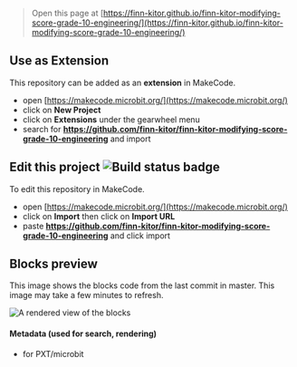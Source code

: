 
> Open this page at [https://finn-kitor.github.io/finn-kitor-modifying-score-grade-10-engineering/](https://finn-kitor.github.io/finn-kitor-modifying-score-grade-10-engineering/)

## Use as Extension

This repository can be added as an **extension** in MakeCode.

* open [https://makecode.microbit.org/](https://makecode.microbit.org/)
* click on **New Project**
* click on **Extensions** under the gearwheel menu
* search for **https://github.com/finn-kitor/finn-kitor-modifying-score-grade-10-engineering** and import

## Edit this project ![Build status badge](https://github.com/finn-kitor/finn-kitor-modifying-score-grade-10-engineering/workflows/MakeCode/badge.svg)

To edit this repository in MakeCode.

* open [https://makecode.microbit.org/](https://makecode.microbit.org/)
* click on **Import** then click on **Import URL**
* paste **https://github.com/finn-kitor/finn-kitor-modifying-score-grade-10-engineering** and click import

## Blocks preview

This image shows the blocks code from the last commit in master.
This image may take a few minutes to refresh.

![A rendered view of the blocks](https://github.com/finn-kitor/finn-kitor-modifying-score-grade-10-engineering/raw/master/.github/makecode/blocks.png)

#### Metadata (used for search, rendering)

* for PXT/microbit
<script src="https://makecode.com/gh-pages-embed.js"></script><script>makeCodeRender("{{ site.makecode.home_url }}", "{{ site.github.owner_name }}/{{ site.github.repository_name }}");</script>
